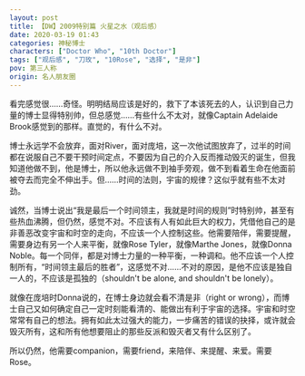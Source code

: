 ```yaml
---
layout: post
title: 【DW】2009特别篇 火星之水（观后感）
date: 2020-03-19 01:43
categories: 神秘博士
characters: ["Doctor Who", "10th Doctor"]
tags: ["观后感", "刀玫", "10Rose", "选择", "是非"]
pov: 第三人称
origin: 名人朋友圈
---
```


看完感觉很……奇怪。明明结局应该是好的，救下了本该死去的人，认识到自己力量的博士显得特别帅，但总感觉……有些什么不太对，就像Captain Adelaide Brook感觉到的那样。直觉的，有什么不对。

博士永远学不会放弃，面对River，面对庞培，这一次他试图放弃了，过半的时间都在说服自己不要干预时间定点，不要因为自己的介入反而推动毁灭的诞生，但我知道他做不到，他是博士，所以他永远做不到袖手旁观，做不到看着生命在他面前被夺去而完全不伸出手。但……时间的法则，宇宙的规律？这似乎就有些不太对劲。

诚然，当博士说出“我是最后一个时间领主，我就是时间的规则”时特别帅，甚至有些热血沸腾，但仍然，感觉不对。不应该有人有如此巨大的权力，凭借他自己的是非善恶改变宇宙和时空的走向，不应该一个人控制这些。他需要陪伴，需要提醒，需要身边有另一个人来平衡，就像Rose Tyler，就像Marthe Jones，就像Donna Noble。每一个同伴，都是对博士力量的一种平衡，一种调和。他不应该一个人控制所有，“时间领主最后的胜者”，这感觉不对……不对的原因，是他不应该是独自一人的，不应该是孤独的（shouldn't be alone, and shouldn't be lonely）。

就像在庞培时Donna说的，在博士身边就会看不清是非（right or wrong），而博士自己又如何确定自己一定时刻能看清的、能做出有利于宇宙的选择。宇宙和时空常常有自己的想法。拥有如此太过强大的能力，一步痛苦的错误的抉择，或许就会毁灭所有，这和所有他想要阻止的那些反派和毁灭者又有什么区别了。

所以仍然，他需要companion，需要friend，来陪伴、来提醒、来爱。需要Rose。

